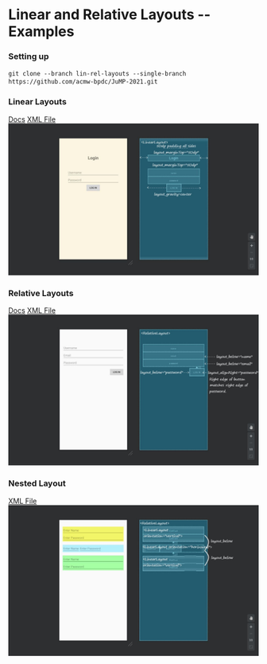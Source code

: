 # Linear and Relative Layouts --Examples

### Setting up
```
git clone --branch lin-rel-layouts --single-branch https://github.com/acmw-bpdc/JuMP-2021.git
```

### Linear Layouts
<a href="https://developer.android.com/reference/android/widget/LinearLayout.LayoutParams">Docs</a>
<a href="./app/src/main/res/layout/linear_layout_sample.xml">XML File</a>
<img src="./GitHubImages/linear.JPG">

### Relative Layouts
<a href="https://developer.android.com/reference/android/widget/RelativeLayout.LayoutParams">Docs</a>
<a href="./app/src/main/res/layout/relative_layout_sample.xml">XML File</a>
<img src="./GitHubImages/relative.JPG">

### Nested Layout
<a href="./app/src/main/res/layout/activity_main.xml">XML File</a>
<img src="./GitHubImages/nested.JPG">
